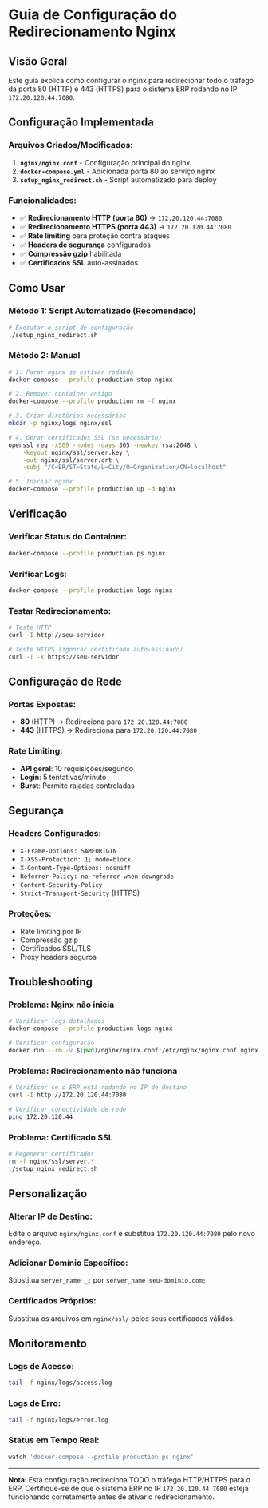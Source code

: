 # Guia de Configuração do Redirecionamento Nginx

## Visão Geral

Este guia explica como configurar o nginx para redirecionar todo o tráfego da porta 80 (HTTP) e 443 (HTTPS) para o sistema ERP rodando no IP `172.20.120.44:7080`.

## Configuração Implementada

### Arquivos Criados/Modificados:

1. **`nginx/nginx.conf`** - Configuração principal do nginx
2. **`docker-compose.yml`** - Adicionada porta 80 ao serviço nginx
3. **`setup_nginx_redirect.sh`** - Script automatizado para deploy

### Funcionalidades:

- ✅ **Redirecionamento HTTP (porta 80)** → `172.20.120.44:7080`
- ✅ **Redirecionamento HTTPS (porta 443)** → `172.20.120.44:7080`
- ✅ **Rate limiting** para proteção contra ataques
- ✅ **Headers de segurança** configurados
- ✅ **Compressão gzip** habilitada
- ✅ **Certificados SSL** auto-assinados

## Como Usar

### Método 1: Script Automatizado (Recomendado)

```bash
# Executar o script de configuração
./setup_nginx_redirect.sh
```

### Método 2: Manual

```bash
# 1. Parar nginx se estiver rodando
docker-compose --profile production stop nginx

# 2. Remover container antigo
docker-compose --profile production rm -f nginx

# 3. Criar diretórios necessários
mkdir -p nginx/logs nginx/ssl

# 4. Gerar certificados SSL (se necessário)
openssl req -x509 -nodes -days 365 -newkey rsa:2048 \
    -keyout nginx/ssl/server.key \
    -out nginx/ssl/server.crt \
    -subj "/C=BR/ST=State/L=City/O=Organization/CN=localhost"

# 5. Iniciar nginx
docker-compose --profile production up -d nginx
```

## Verificação

### Verificar Status do Container:
```bash
docker-compose --profile production ps nginx
```

### Verificar Logs:
```bash
docker-compose --profile production logs nginx
```

### Testar Redirecionamento:
```bash
# Teste HTTP
curl -I http://seu-servidor

# Teste HTTPS (ignorar certificado auto-assinado)
curl -I -k https://seu-servidor
```

## Configuração de Rede

### Portas Expostas:
- **80** (HTTP) → Redireciona para `172.20.120.44:7080`
- **443** (HTTPS) → Redireciona para `172.20.120.44:7080`

### Rate Limiting:
- **API geral**: 10 requisições/segundo
- **Login**: 5 tentativas/minuto
- **Burst**: Permite rajadas controladas

## Segurança

### Headers Configurados:
- `X-Frame-Options: SAMEORIGIN`
- `X-XSS-Protection: 1; mode=block`
- `X-Content-Type-Options: nosniff`
- `Referrer-Policy: no-referrer-when-downgrade`
- `Content-Security-Policy`
- `Strict-Transport-Security` (HTTPS)

### Proteções:
- Rate limiting por IP
- Compressão gzip
- Certificados SSL/TLS
- Proxy headers seguros

## Troubleshooting

### Problema: Nginx não inicia
```bash
# Verificar logs detalhados
docker-compose --profile production logs nginx

# Verificar configuração
docker run --rm -v $(pwd)/nginx/nginx.conf:/etc/nginx/nginx.conf nginx:alpine nginx -t
```

### Problema: Redirecionamento não funciona
```bash
# Verificar se o ERP está rodando no IP de destino
curl -I http://172.20.120.44:7080

# Verificar conectividade de rede
ping 172.20.120.44
```

### Problema: Certificado SSL
```bash
# Regenerar certificados
rm -f nginx/ssl/server.*
./setup_nginx_redirect.sh
```

## Personalização

### Alterar IP de Destino:
Edite o arquivo `nginx/nginx.conf` e substitua `172.20.120.44:7080` pelo novo endereço.

### Adicionar Domínio Específico:
Substitua `server_name _;` por `server_name seu-dominio.com;`

### Certificados Próprios:
Substitua os arquivos em `nginx/ssl/` pelos seus certificados válidos.

## Monitoramento

### Logs de Acesso:
```bash
tail -f nginx/logs/access.log
```

### Logs de Erro:
```bash
tail -f nginx/logs/error.log
```

### Status em Tempo Real:
```bash
watch 'docker-compose --profile production ps nginx'
```

---

**Nota**: Esta configuração redireciona TODO o tráfego HTTP/HTTPS para o ERP. Certifique-se de que o sistema ERP no IP `172.20.120.44:7080` esteja funcionando corretamente antes de ativar o redirecionamento.